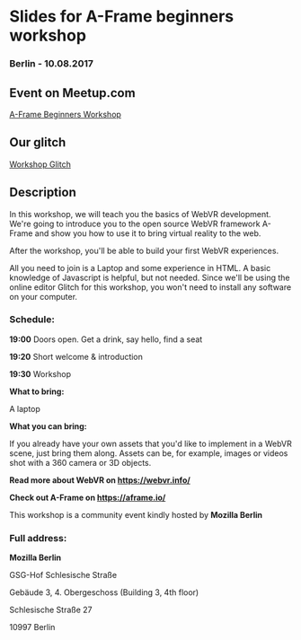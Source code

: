 # Slides for A-Frame beginners workshop
### Berlin - 10.08.2017

## Event on Meetup.com
<a href="https://www.meetup.com/WebXR-Berlin/events/242057709/" target="_blank">A-Frame Beginners Workshop</a>

## Our glitch
<a href="https://berlin-aframe-workshop.glitch.me/" target="_blank">Workshop Glitch</a>

## Description
In this workshop, we will teach you the basics of WebVR development.
We're going to introduce you to the open source WebVR framework A-Frame and show you how to use it to bring virtual reality to the web.

After the workshop, you'll be able to build your first WebVR experiences.  

All you need to join is a Laptop and some experience in HTML. A basic knowledge of Javascript is helpful, but not needed.
Since we'll be using the online editor Glitch for this workshop, you won't need to install any software on your computer.


### Schedule:
**19:00** Doors open. Get a drink, say hello, find a seat

**19:20** Short welcome & introduction

**19:30** Workshop



**What to bring:**

A laptop



**What you can bring:**

If you already have your own assets that you'd like to implement in a WebVR scene, just bring them along. Assets can be, for example,  images or videos shot with a 360 camera or 3D objects.



**Read more about WebVR on https://webvr.info/**

**Check out A-Frame on https://aframe.io/**




This workshop is a community event kindly hosted by
**Mozilla Berlin**

### Full address:
**Mozilla Berlin**

GSG-Hof Schlesische Straße

Gebäude 3, 4. Obergeschoss (Building 3, 4th floor)

Schlesische Straße 27

10997 Berlin
